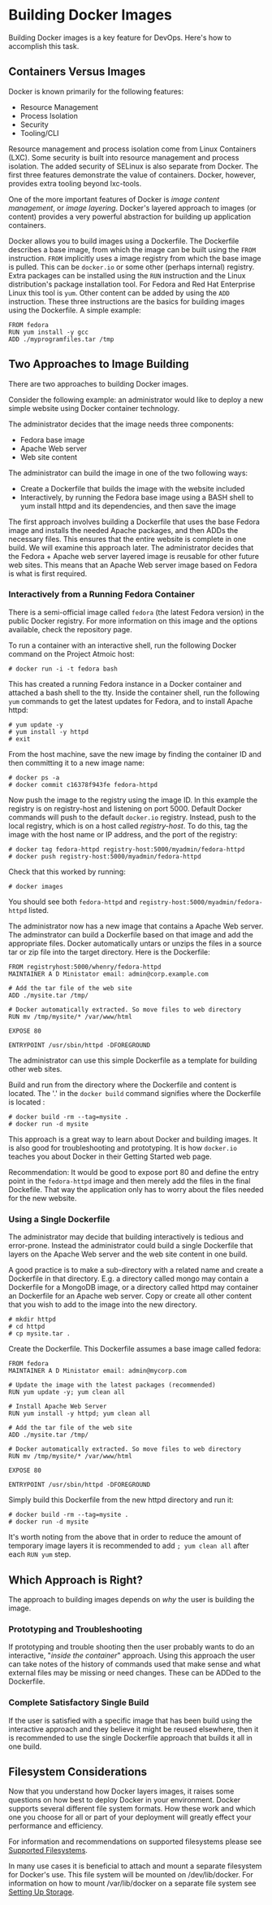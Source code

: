 # Building Docker Images

Building Docker images is a key feature for DevOps. Here's how to accomplish this task.

## Containers Versus Images

Docker is known primarily for the following features:

* Resource Management
* Process Isolation
* Security
* Tooling/CLI

Resource management and process isolation come from Linux Containers (LXC). Some security is built into resource management and process isolation. The added security of SELinux is also separate from Docker. The first three features demonstrate the value of containers. Docker, however, provides extra tooling beyond lxc-tools.  

One of the more important features of Docker is *image content management*, or *image layering*. Docker's layered approach to images (or content) provides a very powerful abstraction for building up application containers. 

Docker allows you to build images using a Dockerfile.  The Dockerfile describes a base image, from which the image can be built using the `FROM` instruction. `FROM` implicitly uses a image registry from which the base image is pulled. This can be `docker.io` or some other (perhaps internal) registry. Extra packages can be installed using the `RUN` instruction and the Linux distribution's package installation tool. For Fedora and Red Hat Enterprise Linux this tool is `yum`.  Other content can be added by using the `ADD` instruction.  These three instructions are the basics for building images using the Dockerfile. A simple example:

    FROM fedora
    RUN yum install -y gcc
    ADD ./myprogramfiles.tar /tmp  

## Two Approaches to Image Building

There are two approaches to building Docker images.   

Consider the following example: an administrator would like to deploy a new simple website using Docker container technology. 

The administrator decides that the image needs three components:

* Fedora base image
* Apache Web server
* Web site content

The administrator can build the image in one of the two following ways:

* Create a Dockerfile that builds the image with the website included
* Interactively, by running the Fedora base image using a BASH shell to yum install httpd and its dependencies, and then save the image

The first approach involves building a Dockerfile that uses the base Fedora image and installs the needed Apache packages, and then ADDs the necessary files. This ensures that the entire website is complete in one build. We will examine this approach later. The administrator decides that the Fedora + Apache web server layered image is reusable for other future web sites. This means that an Apache Web server image based on Fedora is what is first required. 

### Interactively from a Running Fedora Container

There is a semi-official image called `fedora` (the latest Fedora version) in the public Docker registry.  For more information on this image and the options available, check the repository page.

To run a container with an interactive shell, run the following Docker command on the Project Atmoic host:

    # docker run -i -t fedora bash

This has created a running Fedora instance in a Docker container and attached a bash shell to the tty. Inside the container shell, run the following `yum` commands to get the latest updates for Fedora, and to install Apache httpd:

    # yum update -y
    # yum install -y httpd
    # exit

From the host machine, save the new image by finding the container ID and then committing it to a new image name:

    # docker ps -a
    # docker commit c16378f943fe fedora-httpd

Now push the image to the registry using the image ID. In this example the registry is on registry-host and listening on port 5000. Default Docker commands will push to the default `docker.io` registry. Instead, push to the local registry, which is on a host called *registry-host*. To do this, tag the image with the host name or IP address, and the port of the registry: 

    # docker tag fedora-httpd registry-host:5000/myadmin/fedora-httpd
    # docker push registry-host:5000/myadmin/fedora-httpd

Check that this worked by running:

    # docker images

You should see both `fedora-httpd` and `registry-host:5000/myadmin/fedora-httpd` listed.

The administrator now has a new image that contains a Apache Web server. The adminstrator can build a Dockerfile based on that image and add the appropriate files. Docker automatically untars or unzips the files in a source tar or zip file into the target directory. Here is the Dockerfile:

    FROM registryhost:5000/whenry/fedora-httpd
    MAINTAINER A D Ministator email: admin@corp.example.com

    # Add the tar file of the web site 
    ADD ./mysite.tar /tmp/

    # Docker automatically extracted. So move files to web directory
    RUN mv /tmp/mysite/* /var/www/html

    EXPOSE 80

    ENTRYPOINT /usr/sbin/httpd -DFOREGROUND

The administrator can use this simple Dockerfile as a template for building other web sites. 

Build and run from the directory where the Dockerfile and content is located.  The '.' in the `docker build` command signifies where the Dockerfile is located :

    # docker build -rm --tag=mysite .
    # docker run -d mysite

This approach is a great way to learn about Docker and building images. It is also good for troubleshooting and prototyping.  It is how `docker.io` teaches you about Docker in their Getting Started web page.

Recommendation: It would be good to expose port 80 and define the entry point in the `fedora-httpd` image and then merely add the files in the final Dockefile. That way the application only has to worry about the files needed for the new website.  

### Using a Single Dockerfile 

The administrator may decide that building interactively is tedious and error-prone. Instead the administrator could build a single Dockerfile that layers on the Apache Web server and the web site content in one build. 

A good practice is to make a sub-directory with a related name and create a Dockerfile in that directory. E.g. a directory called mongo may contain a Dockerfile for a MongoDB image, or a directory called httpd may container an Dockerfile for an Apache web server. Copy or create all other content that you wish to add to the image into the new directory.  

    # mkdir httpd
    # cd httpd
    # cp mysite.tar .

Create the Dockerfile. This Dockerfile assumes a base image called fedora:

    FROM fedora
    MAINTAINER A D Ministator email: admin@mycorp.com

    # Update the image with the latest packages (recommended)
    RUN yum update -y; yum clean all

    # Install Apache Web Server
    RUN yum install -y httpd; yum clean all

    # Add the tar file of the web site 
    ADD ./mysite.tar /tmp/

    # Docker automatically extracted. So move files to web directory
    RUN mv /tmp/mysite/* /var/www/html

    EXPOSE 80

    ENTRYPOINT /usr/sbin/httpd -DFOREGROUND

Simply build this Dockerfile from the new httpd directory and run it:

    # docker build -rm --tag=mysite .
    # docker run -d mysite 

It's worth noting from the above that in order to reduce the amount of temporary image layers it is recommended to add `; yum clean all` after each `RUN yum` step.
 
## Which Approach is Right?

The approach to building images depends on *why* the user is building the image.

### Prototyping and Troubleshooting

If prototyping and trouble shooting then the user probably wants to do an interactive, "*inside the container*" approach. Using this approach the user can take notes of the history of commands used that make sense and what external files may be missing or need changes. These can be ADDed to the Dockerfile.

### Complete Satisfactory Single Build

If the user is satisfied with a specific image that has been build using the interactive approach and they believe it might be reused elsewhere, then it is recommended to use the single Dockerfile approach that builds it all in one build.

## Filesystem Considerations

Now that you understand how Docker layers images, it raises some questions on how best to deploy Docker in your environment. Docker supports several different file system formats. How these work and which one you choose for all or part of your deployment will greatly effect your performance and efficiency.

For information and recommendations on supported filesystems please see [Supported Filesystems](http://www.projectatomic.io/docs/filesystems/).

In many use cases it is beneficial to attach and mount a separate filesystem for Docker's use.  This file system will be mounted on /dev/lib/docker. For information on how to mount /var/lib/docker on a separate file system see [Setting Up Storage](http://www.projectatomic.io/docs/docker-storage-recommendation/).

